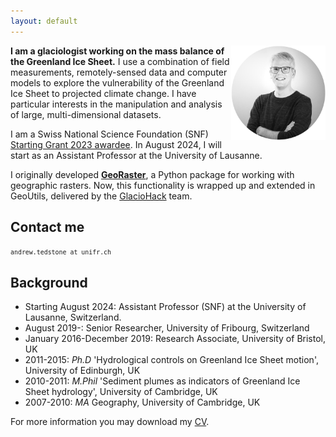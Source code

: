 ```yaml
---
layout: default
---
```


<img style="float: right; max-width:30%; height:auto;" src="images/9568_brighter-3_circular.jpg" alt="Andrew Tedstone profile pic" />

**I am a glaciologist working on the mass balance of the Greenland Ice Sheet.** I use a combination of field measurements, remotely-sensed data and computer models to explore the vulnerability of the Greenland Ice Sheet to projected climate change. I have particular interests in the manipulation and analysis of large, multi-dimensional datasets.

I am a Swiss National Science Foundation (SNF) [Starting Grant 2023 awardee](https://data.snf.ch/grants/grant/218095). In August 2024, I will start as an Assistant Professor at the University of Lausanne.

I originally developed [**GeoRaster**](blog/georaster-released), a Python package for working with geographic rasters. Now, this functionality is wrapped up and extended in GeoUtils, delivered by the [GlacioHack](https://github.com/GlacioHack) team.

## Contact me
<small>`andrew.tedstone at unifr.ch` </small>



## Background

* Starting August 2024: Assistant Professor (SNF) at the University of Lausanne, Switzerland. 
* August 2019-: Senior Researcher, University of Fribourg, Switzerland
* January 2016-December 2019: Research Associate, University of Bristol, UK
* 2011-2015: *Ph.D* 'Hydrological controls on Greenland Ice Sheet motion', University of Edinburgh, UK
* 2010-2011: *M.Phil* 'Sediment plumes as indicators of Greenland Ice Sheet hydrology', University of Cambridge, UK
* 2007-2010: *MA* Geography, University of Cambridge, UK

For more information you may download my [CV](images/tedstone-cv-2023-web.pdf).
